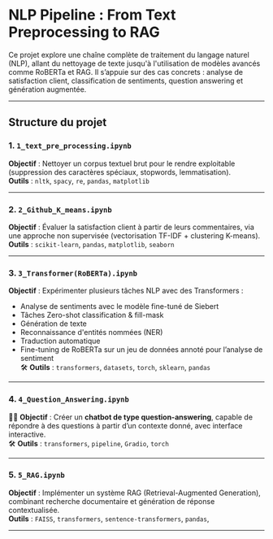 #   NLP Pipeline : From Text Preprocessing to RAG

Ce projet explore une chaîne complète de traitement du langage naturel (NLP), allant du nettoyage de texte jusqu'à l'utilisation de modèles avancés comme RoBERTa et RAG. Il s’appuie sur des cas concrets : analyse de satisfaction client, classification de sentiments, question answering et génération augmentée.

---

##   Structure du projet

### 1. `1_text_pre_processing.ipynb`
   **Objectif** : Nettoyer un corpus textuel brut pour le rendre exploitable (suppression des caractères spéciaux, stopwords, lemmatisation).  
   **Outils** : `nltk`, `spacy`, `re`, `pandas`, `matplotlib`

---

### 2. `2_Github_K_means.ipynb`
   **Objectif** : Évaluer la satisfaction client à partir de leurs commentaires, via une approche non supervisée (vectorisation TF-IDF + clustering K-means).  
   **Outils** : `scikit-learn`, `pandas`, `matplotlib`, `seaborn`

---

### 3. `3_Transformer(RoBERTa).ipynb`
   **Objectif** : Expérimenter plusieurs tâches NLP avec des Transformers :
- Analyse de sentiments avec le modèle fine-tuné de Siebert  
- Tâches Zero-shot classification & fill-mask  
- Génération de texte  
- Reconnaissance d'entités nommées (NER)  
- Traduction automatique  
- Fine-tuning de RoBERTa sur un jeu de données annoté pour l’analyse de sentiment  
🛠️ **Outils** : `transformers`, `datasets`, `torch`, `sklearn`, `pandas`

---

### 4. `4_Question_Answering.ipynb`
🤖💬 **Objectif** : Créer un **chatbot de type question-answering**, capable de répondre à des questions à partir d’un contexte donné, avec interface interactive.  
🛠️ **Outils** : `transformers`, `pipeline`, `Gradio`, `torch`

---

### 5. `5_RAG.ipynb`
   **Objectif** : Implémenter un système RAG (Retrieval-Augmented Generation), combinant recherche documentaire et génération de réponse contextualisée.  
   **Outils** : `FAISS`, `transformers`, `sentence-transformers`, `pandas`,

---

